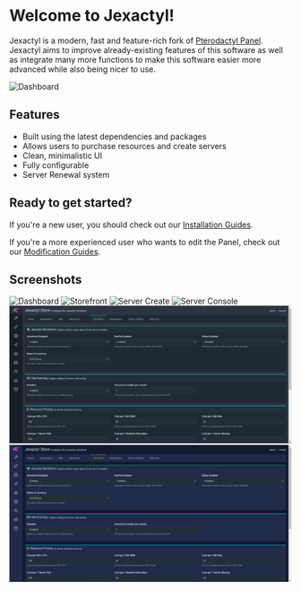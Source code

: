 # Welcome to Jexactyl!

Jexactyl is a modern, fast and feature-rich fork of [Pterodactyl Panel](https://github.com/pterodactyl/panel).
Jexactyl aims to improve already-existing features of this software as well as integrate many more functions
to make this software easier more advanced while also being nicer to use.

![Dashboard](https://cdn.discordapp.com/attachments/927394141158133760/1034607072316231740/unknown.png)

## Features
- Built using the latest dependencies and packages
- Allows users to purchase resources and create servers
- Clean, minimalistic UI
- Fully configurable
- Server Renewal system

## Ready to get started?
If you're a new user, you should check out our [Installation Guides](https://docs.jexactyl.com/#/latest/panel/install/dependencies).

If you're a more experienced user who wants to edit the Panel, check out our [Modification Guides](https://docs.jexactyl.com/#/latest/build/install).

## Screenshots
![Dashboard](https://cdn.discordapp.com/attachments/927394141158133760/1034607072316231740/unknown.png)
![Storefront](https://cdn.discordapp.com/attachments/1034607211630051358/1034607643744014336/unknown.png)
![Server Create](https://cdn.discordapp.com/attachments/1034607211630051358/1034607749536956466/unknown.png)
![Server Console](https://cdn.discordapp.com/attachments/927394141158133760/1034607072895053845/unknown.png)
![Admin Default](public/images/new/admin-default.png)
![Admin Theme](public/images/new/admin-blue.png)
